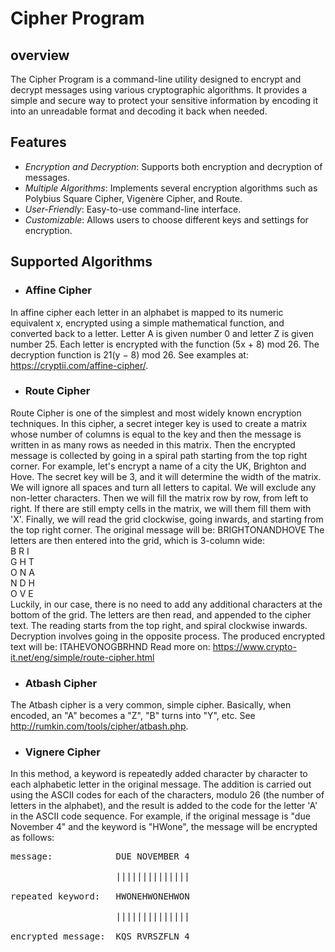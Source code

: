 # Cipher Program
## overview
The Cipher Program is a command-line utility designed to encrypt and decrypt messages using various cryptographic algorithms. 
It provides a simple and secure way to protect your sensitive information by encoding it into an unreadable format and decoding it back when needed.
## Features
* *Encryption and Decryption*: Supports both encryption and decryption of messages.
* *Multiple Algorithms*: Implements several encryption algorithms such as Polybius Square Cipher, Vigenère Cipher, and Route.
* *User-Friendly*: Easy-to-use command-line interface.
* *Customizable*: Allows users to choose different keys and settings for encryption.
## Supported Algorithms
- ### Affine Cipher
In affine cipher each letter in an alphabet is mapped to its numeric equivalent x, encrypted using a
simple mathematical function, and converted back to a letter. Letter A is given number 0 and letter
Z is given number 25. Each letter is encrypted with the function (5x + 8) mod 26. The decryption
function is 21(y − 8) mod 26. See examples at: https://cryptii.com/affine-cipher/.
- ### Route Cipher
Route Cipher is one of the simplest and most widely known encryption techniques. In this cipher, a
secret integer key is used to create a matrix whose number of columns is equal to the key and then
the message is written in as many rows as needed in this matrix. Then the encrypted message is
collected by going in a spiral path starting from the top right corner.
For example, let's encrypt a name of a city the UK, Brighton and Hove. The secret key will
be 3, and it will determine the width of the matrix. We will ignore all spaces and turn all letters to
capital. We will exclude any non-letter characters. Then we will fill the matrix row by row, from left
to right. If there are still empty cells in the matrix, we will them fill them with 'X'. Finally, we will
read the grid clockwise, going inwards, and starting from the top right corner.
The original message will be: BRIGHTONANDHOVE
The letters are then entered into the grid, which is 3-column wide: <br />
B R I <br />
G H T <br />
O N A <br />
N D H <br />
O V E <br />
Luckily, in our case, there is no need to add any additional characters at the bottom of the grid.
The letters are then read, and appended to the cipher text. The reading starts from the top right,
and spiral clockwise inwards.
Decryption involves going in the opposite process.
The produced encrypted text will be: ITAHEVONOGBRHND
Read more on: https://www.crypto-it.net/eng/simple/route-cipher.html
- ### Atbash Cipher
The Atbash cipher is a very common, simple cipher. Basically, when encoded, an "A" becomes a "Z",
"B" turns into "Y", etc. See http://rumkin.com/tools/cipher/atbash.php.
- ### Vignere Cipher
In this method, a keyword is repeatedly added character by character to each alphabetic letter in
the original message. The addition is carried out using the ASCII codes for each of the characters,
modulo 26 (the number of letters in the alphabet), and the result is added to the code for the letter
'A' in the ASCII code sequence. For example, if the original message is "due November 4" and the
keyword is "HWone", the message will be encrypted as follows: <br />
<pre>
message:            DUE NOVEMBER 4 <br />
                    |||||||||||||| <br />
repeated keyword:   HWONEHWONEHWON <br />
                    |||||||||||||| <br />
encrypted message:  KQS RVRSZFLN 4 <br />
</pre>


